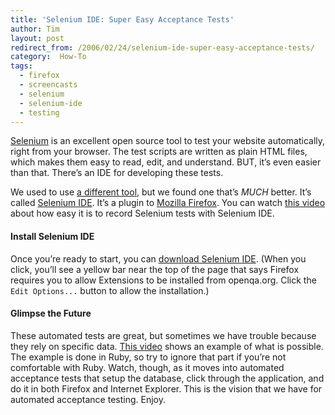 ```yaml
---
title: 'Selenium IDE: Super Easy Acceptance Tests'
author: Tim
layout: post
redirect_from: /2006/02/24/selenium-ide-super-easy-acceptance-tests/
category:  How-To
tags:
  - firefox
  - screencasts
  - selenium
  - selenium-ide
  - testing
---
```

[Selenium][1] is an excellent open source tool to test your website automatically, right from your browser. The test scripts are written as plain HTML files, which makes them easy to read, edit, and understand. BUT, it&#8217;s even easier than that. There&#8217;s an IDE for developing these tests.

We used to use [a different tool][2], but we found one that&#8217;s *MUCH* better. It&#8217;s called [Selenium IDE][3]. It&#8217;s a plugin to [Mozilla Firefox][4]. You can watch [this video][5] about how easy it is to record Selenium tests with Selenium IDE.

#### Install Selenium IDE

Once you&#8217;re ready to start, you can [download Selenium IDE][6]. (When you click, you&#8217;ll see a yellow bar near the top of the page that says Firefox requires you to allow Extensions to be installed from openqa.org. Click the `Edit Options...` button to allow the installation.)

#### Glimpse the Future

These automated tests are great, but sometimes we have trouble because they rely on specific data. [This video][7] shows an example of what is possible. The example is done in Ruby, so try to ignore that part if you&#8217;re not comfortable with Ruby. Watch, though, as it moves into automated acceptance tests that setup the database, click through the application, and do it in both Firefox and Internet Explorer. This is the vision that we have for automated acceptance testing. Enjoy.

 [1]: http://www.openqa.org/selenium/ "Selenium (by ThoughtWorks)"
 [2]: http://seleniumrecorder.mozdev.org/
 [3]: http://www.openqa.org/selenium-ide/
 [4]: http://getfirefox.com
 [5]: http://wiki.openqa.org/download/attachments/400/Selenium+IDE.swf?version=1 "Flash demo video for Selenium IDE"
 [6]: http://www.openqa.org/selenium-ide/download.action
 [7]: http://andthennothing.net/archives/2006/02/20/show-dont-tell "Show, don't tell"
